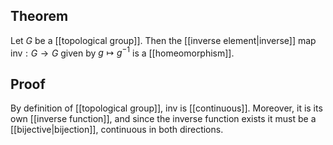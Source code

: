 ## Theorem
Let $G$ be a [[topological group]]. Then the [[inverse element|inverse]] map $\text{inv}:G\to G$ given by $g\mapsto g^{-1}$ is a [[homeomorphism]].

## Proof
By definition of [[topological group]], $\text{inv}$ is [[continuous]]. Moreover, it is its own [[inverse function]], and since the inverse function exists it must be a [[bijective|bijection]], continuous in both directions.